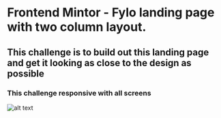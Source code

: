 # Frontend Mintor - Fylo landing page with two column layout.
## This challenge is to build out this landing page and get it looking as close to the design as possible
### This challenge responsive with all screens
![alt text](https://github.com/user-attachments/assets/ee1549b8-444f-4e56-ae72-ed7001397342)


